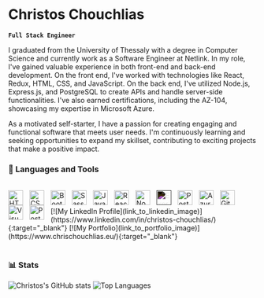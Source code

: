 # Christos Chouchlias

**`Full Stack Engineer`**

I graduated from the University of Thessaly with a degree in Computer Science and currently work as a Software Engineer at Netlink. In my role, I've gained valuable experience in both front-end and back-end development. On the front end, I've worked with technologies like React, Redux, HTML, CSS, and JavaScript. On the back end, I've utilized Node.js, Express.js, and PostgreSQL to create APIs and handle server-side functionalities. I've also earned certifications, including the AZ-104, showcasing my expertise in Microsoft Azure.

As a motivated self-starter, I have a passion for creating engaging and functional software that meets user needs. I'm continuously learning and seeking opportunities to expand my skillset, contributing to exciting projects that make a positive impact.

### 🧰 Languages and Tools
<br />
<img align="left" alt="HTML5" width="30px" style="padding-right:10px;" src="https://cdn.jsdelivr.net/gh/devicons/devicon/icons/html5/html5-original.svg" />
<img align="left" alt="CSS3" width="30px" style="padding-right:10px;" src="https://cdn.jsdelivr.net/gh/devicons/devicon/icons/css3/css3-plain.svg" />
<img align="left" alt="Bootstrap" width="30px" style="padding-right:10px;" src="https://cdn.jsdelivr.net/gh/devicons/devicon/icons/bootstrap/bootstrap-plain.svg" />
<img align="left" alt="Sass" width="30px" style="padding-right:10px;" src="https://cdn.jsdelivr.net/gh/devicons/devicon/icons/sass/sass-original.svg" />
<img align="left" alt="JavaScript" width="30px" style="padding-right:10px;" src="https://cdn.jsdelivr.net/gh/devicons/devicon/icons/javascript/javascript-plain.svg" />
<img align="left" alt="React" width="30px" style="padding-right:10px;" src="https://cdn.jsdelivr.net/gh/devicons/devicon/icons/react/react-original.svg" />
<img align="left" alt="Node.js" width="30px" style="padding-right:10px;" src="https://cdn.jsdelivr.net/gh/devicons/devicon/icons/nodejs/nodejs-original.svg" />
<img align="left" alt="Express.js" width="30px" style="padding-right:10px; filter: invert(100%);" src="https://cdn.jsdelivr.net/gh/devicons/devicon/icons/express/express-original.svg" />
<img align="left" alt="PostgreSQL" width="30px" style="padding-right:10px;" src="https://cdn.jsdelivr.net/gh/devicons/devicon/icons/postgresql/postgresql-original.svg" />
<img align="left" alt="Azure" width="30px" style="padding-right:10px;" src="https://cdn.jsdelivr.net/gh/devicons/devicon/icons/azure/azure-original.svg" />
<img align="left" alt="Git" width="30px" style="padding-right:10px;" src="https://cdn.jsdelivr.net/gh/devicons/devicon/icons/git/git-original.svg" />
<img align="left" alt="Visual Studio Code" width="30px" style="padding-right:10px;" src="https://cdn.jsdelivr.net/gh/devicons/devicon/icons/visualstudio/visualstudio-plain.svg" />
<img align="left" alt="Postman" width="30px" style="padding-right:10px;" src="https://img.icons8.com/fluency/50/000000/postman-api.png" />

<br />
<!-- Extra new line -->
<br />
<!-- Image with a link -->
[![My LinkedIn Profile](link_to_linkedin_image)](https://www.linkedin.com/in/christos-chouchlias/){:target="_blank"}
[![My Portfolio](link_to_portfolio_image)](https://www.chrischouchlias.eu/){:target="_blank"}

#

### 📊 Stats

![Christos's GitHub stats](https://github-readme-stats.vercel.app/api?username=chrisxou&show_icons=true&theme=gruvbox)
![Top Languages](https://github-readme-stats.vercel.app/api/top-langs/?username=chrisxou&title_color=ffffff&text_color=c9cacc&icon_color=4AB197&bg_color=1A2B34&hide=html)

